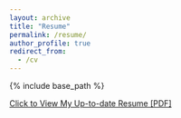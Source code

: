 ```yaml
---
layout: archive
title: "Resume"
permalink: /resume/
author_profile: true
redirect_from:
  - /cv
---
```


{% include base_path %}

[Click to View My Up-to-date Resume [PDF]](http://tnybny.github.io/files/bharathkumar_ramachandra_resume.pdf)

<!-- <embed src="http://tnybny.github.io/files/bharathkumar_ramachandra_resume.pdf" width="650" height="1800" type='application/pdf'> -->
